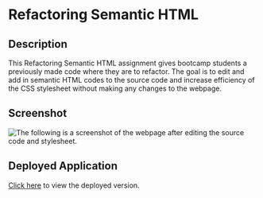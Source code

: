 # Refactoring Semantic HTML

## Description

This Refactoring Semantic HTML assignment gives bootcamp students a previously made code where they are to refactor. The goal is to edit and add in semantic HTML codes to the source code and increase efficiency of the CSS stylesheet without making any changes to the webpage.

## Screenshot
![The following is a screenshot of the webpage after editing the source code and stylesheet.](./assets/images/semantic-screenshot.png)

## Deployed Application
[Click here](https://rvbouu.github.io/semantic-html/) to view the deployed version.
